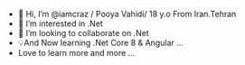 - 👋 Hi, I’m @iamcraz / Pooya Vahidi/ 18 y.o From Iran.Tehran
- 👀 I’m interested in .Net
- 💞️ I’m looking to collaborate on .Net
- 💡And Now learning .Net Core 8 & Angular ...
- Love to learn more and more ...
<!---
iamcraz/iamcraz is a ✨ special ✨ repository because its `README.md` (this file) appears on your GitHub profile.
You can click the Preview link to take a look at your changes.
--->
